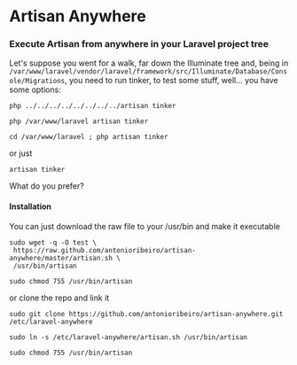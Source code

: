 Artisan Anywhere
================

### Execute Artisan from anywhere in your Laravel project tree

Let's suppose you went for a walk, far down the Illuminate tree and, being in `/var/www/laravel/vendor/laravel/framework/src/Illuminate/Database/Console/Migrations`, you need to run tinker, to test some stuff, well... you have some options:

```
php ../../../../../../../../artisan tinker

php /var/www/laravel artisan tinker

cd /var/www/laravel ; php artisan tinker
```

or just

```
artisan tinker
```

What do you prefer?

#### Installation

You can just download the raw file to your /usr/bin and make it executable

```
sudo wget -q -O test \
 https://raw.github.com/antonioribeiro/artisan-anywhere/master/artisan.sh \
 /usr/bin/artisan

sudo chmod 755 /usr/bin/artisan
```

or clone the repo and link it

```
sudo git clone https://github.com/antonioribeiro/artisan-anywhere.git /etc/laravel-anywhere

sudo ln -s /etc/laravel-anywhere/artisan.sh /usr/bin/artisan

sudo chmod 755 /usr/bin/artisan
```
